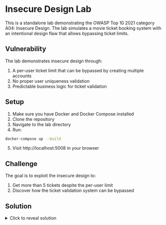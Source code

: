# Insecure Design Lab

This is a standalone lab demonstrating the OWASP Top 10 2021 category A04: Insecure Design. The lab simulates a movie ticket booking system with an intentional design flaw that allows bypassing ticket limits.

## Vulnerability

The lab demonstrates insecure design through:
1. A per-user ticket limit that can be bypassed by creating multiple accounts
2. No proper user uniqueness validation
3. Predictable business logic for ticket validation

## Setup

1. Make sure you have Docker and Docker Compose installed
2. Clone the repository
3. Navigate to the lab directory
4. Run:
```bash
docker-compose up --build
```
5. Visit http://localhost:5008 in your browser

## Challenge

The goal is to exploit the insecure design to:
1. Get more than 5 tickets despite the per-user limit
2. Discover how the ticket validation system can be bypassed

## Solution

<details>
<summary>Click to reveal solution</summary>

1. Register multiple accounts to bypass the 5-ticket limit per user
2. Use each account to claim tickets
3. The system only checks total ticket count and ownership, allowing multiple users to circumvent the intended restrictions

A secure design would:
- Implement proper user identity verification
- Use unique constraints beyond just usernames
- Have better business logic validation
</details>
